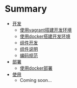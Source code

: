 # Summary

* [开发](dev/index.md)
  * [使用vagrant搭建开发环境](dev/vagrant.md)
  * [使用docker搭建开发环境](dev/docker.md)
  * [组件开发](dev/component-dev.md)
  * [组件说明](dev/component-spec.md)
  * [编码规范](dev/conventions.md)
* [部署](deploy/index.md)
  * [使用docker部署]((deploy/docker.md))
* [使用](usage/index.md)
  * Coming soon...

